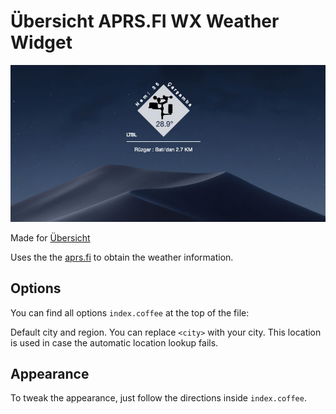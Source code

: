 # Übersicht APRS.FI WX Weather Widget

![Screenshot](screnshot.jpg)

Made for [Übersicht](http://tracesof.net/uebersicht/)

Uses the  the [aprs.fi](https://aprs.fi/page/api "aprs.fi api") to obtain the weather information.

## Options

You can find all options `index.coffee` at the top of the file:

Default city and region. You can replace `<city>` with your city. This location is used in case the automatic location lookup fails.

## Appearance

To tweak the appearance, just follow the directions inside `index.coffee`. 
